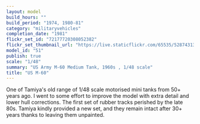 ```yaml
---
layout: model
build_hours: ""
build_period: "1974, 1980-81"
category: "militaryvehicles"
completion_date: "1981"
flickr_set_id: "72177720308052382"
flickr_set_thumbnail_url: "https://live.staticflickr.com/65535/52874313825_d55be4de92_m.jpg"
model_id: "51"
publish: true
scale: "1/48"
summary: "US Army M-60 Medium Tank, 1960s , 1/48 scale"
title: "US M-60"
---
```


One of Tamiya's old range of 1/48 scale motorised mini tanks from 50+ years ago. I went to some effort to improve the model with extra detail and lower hull corrections. The first set of rubber tracks perished by the late 80s. Tamiya kindly provided a new set, and they remain intact after 30+ years thanks to leaving them unpainted.
